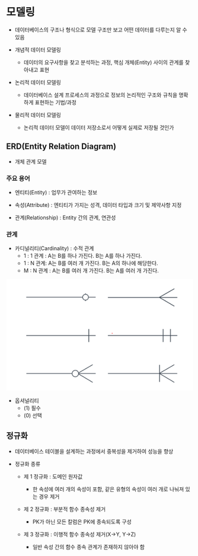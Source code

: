 # 모델링

- 데이터베이스의 구조나 형식으로 모델 구조만 보고 어떤 데이터를 다루는지 알 수 있음

- 개념적 데이터 모델링
  
  - 데이터의 요구사항을 찾고 분석하는 과정, 핵심 개체(Entity) 사이의 관계를 찾아내고 표현

- 논리적 데이터 모델링
  
  - 데이터베이스 설계 프로세스의 과정으로 정보의 논리적인 구조와 규칙을 명확하게 표현하는 기법/과정

- 물리적 데이터 모델링
  
  - 논리적 데이터 모델이 데이터 저장소로서 어떻게 실제로 저장될 것인가

## ERD(Entity Relation Diagram)

- 개체 관계 모델

### 주요 용어

- 엔티티(Entity) : 업무가 관여하는 정보

- 속성(Attribute) : 엔티티가 가지는 성격, 데이터 타입과 크기 및 제약사항 지정

- 관계(Relationship) : Entity 간의 관계, 연관성

### 관계

- 카디널리티(Cardinality) : 수적 관계
  - 1 : 1 관계 : A는 B를 하나 가진다. B는 A를 하나 가진다.
  - 1 : N 관계: A는 B를 여러 개 가진다. B는 A의 하나에 해당한다.
  - M : N 관계 : A는 B를 여러 개 가진다. B는 A를 여러 개 가진다.

![](database_6.assets/1.PNG)

- 옵셔널리티
  - (1) 필수
  - (0) 선택



## 정규화

- 데이터베이스 테이블을 설계하는 과정에서 중복성을 제거하여 성능을 향상

- 정규화 종류
  
  - 제 1 정규화 : 도메인 원자값
    
    - 한 속성에 여러 개의 속성이 포함, 같은 유형의 속성이 여러 개로 나눠져 있는 경우 제거
  
  - 제 2 정규화 : 부분적 함수 종속성 제거
    
    - PK가 아닌 모든 칼럼은 PK에 종속되도록 구성
  
  - 제 3 정규화 : 이행적 함수 종속성 제거(X->Y, Y->Z)
    
    - 일반 속성 간의 함수 종속 관계가 존재하지 않아야 함